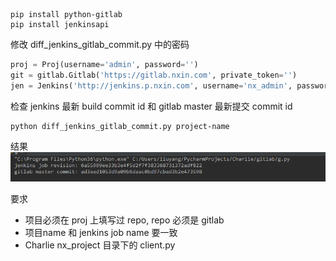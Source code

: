 ```
pip install python-gitlab
pip install jenkinsapi
```
修改 diff_jenkins_gitlab_commit.py 中的密码
```python
proj = Proj(username='admin', password='')
git = gitlab.Gitlab('https://gitlab.nxin.com', private_token='')
jen = Jenkins('http://jenkins.p.nxin.com', username='nx_admin', password='')
```

检查 jenkins 最新 build commit id 和 gitlab master 最新提交 commit id
```shell
python diff_jenkins_gitlab_commit.py project-name
```

结果
![](t.png)


要求
- 项目必须在 proj 上填写过 repo, repo 必须是 gitlab
- 项目name 和 jenkins job name 要一致
- Charlie nx_project 目录下的 client.py
